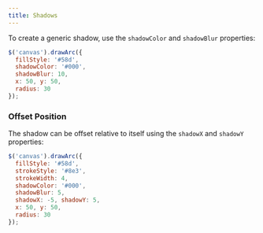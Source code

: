 ```yaml
---
title: Shadows
---
```


To create a generic shadow, use the `shadowColor` and `shadowBlur` properties:

```js
$('canvas').drawArc({
  fillStyle: '#58d',
  shadowColor: '#000',
  shadowBlur: 10,
  x: 50, y: 50,
  radius: 30
});
```

### Offset Position

The shadow can be offset relative to itself using the `shadowX` and `shadowY` properties:

```js
$('canvas').drawArc({
  fillStyle: '#58d',
  strokeStyle: '#8e3',
  strokeWidth: 4,
  shadowColor: '#000',
  shadowBlur: 5,
  shadowX: -5, shadowY: 5,
  x: 50, y: 50,
  radius: 30
});
```
